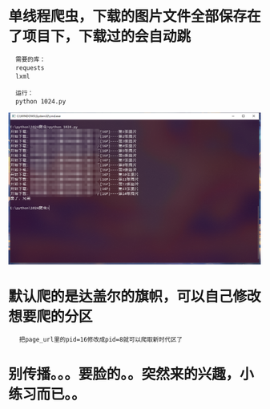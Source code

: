 # 单线程爬虫，下载的图片文件全部保存在了项目下，下载过的会自动跳
 ```bash
   需要的库：
   requests
   lxml
   
   运行：
   python 1024.py
```

![Image text](https://raw.githubusercontent.com/6yi/1024-web-crawler/master/demo.png)

# 默认爬的是达盖尔的旗帜，可以自己修改想要爬的分区

```bash
   把page_url里的pid=16修改成pid=8就可以爬取新时代区了
```
   
# 别传播。。。要脸的。。突然来的兴趣，小练习而已。。   
